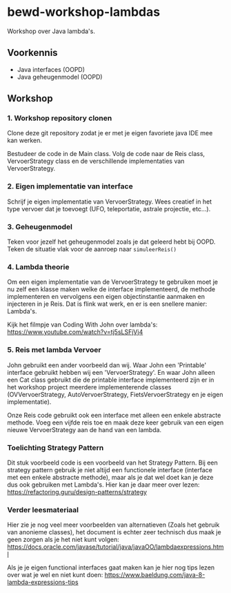 # bewd-workshop-lambdas
Workshop over Java lambda's. 

## Voorkennis
- Java interfaces (OOPD)
- Java geheugenmodel (OOPD)

## Workshop

### 1. Workshop repository clonen

Clone deze git repository zodat je er met je eigen favoriete java IDE mee kan werken.

Bestudeer de code in de Main class. Volg de code naar de Reis class, VervoerStrategy class en de verschillende implementaties van VervoerStrategy.

### 2. Eigen implementatie van interface

Schrijf je eigen implementatie van VervoerStrategy. Wees creatief in het type vervoer dat je toevoegt (UFO, teleportatie, astrale projectie, etc...).

### 3. Geheugenmodel

Teken voor jezelf het geheugenmodel zoals je dat geleerd hebt bij OOPD. Teken de situatie vlak voor de aanroep naar ```simuleerReis()```

### 4. Lambda theorie

Om een eigen implementatie van de VervoerStrategy te gebruiken moet je nu zelf een klasse maken welke de interface implementeerd, de methode implementeren en vervolgens een eigen objectinstantie aanmaken en injecteren in je Reis. Dat is flink wat werk, en er is een snellere manier: Lambda's.

Kijk het filmpje van Coding With John over lambda's: https://www.youtube.com/watch?v=tj5sLSFjVj4

### 5. Reis met lambda Vervoer

John gebruikt een ander voorbeeld dan wij. Waar John een 'Printable' interface gebruikt hebben wij een 'VervoerStrategy'. En waar John alleen een Cat class gebruikt die de printable interface implementeerd zijn er in het workshop project meerdere implementerende classes (OVVervoerStrategy, AutoVervoerStrategy, FietsVervoerStrategy en je eigen implementatie).

Onze Reis code gebruikt ook een interface met alleen een enkele abstracte methode. Voeg een vijfde reis toe en maak deze keer gebruik van een eigen nieuwe VervoerStrategy aan de hand van een lambda.

### Toelichting Strategy Pattern

Dit stuk voorbeeld code is een voorbeeld van het Strategy Pattern. Bij een strategy pattern gebruik je niet altijd een functionele interface (interface met een enkele abstracte methode), maar als je dat wel doet kan je deze dus ook gebruiken met Lambda's. Hier kan je daar meer over lezen: https://refactoring.guru/design-patterns/strategy

### Verder leesmateriaal

Hier zie je nog veel meer voorbeelden van alternatieven (Zoals het gebruik van anonieme classes), het document is echter zeer technisch dus maak je geen zorgen als je het niet kunt volgen: https://docs.oracle.com/javase/tutorial/java/javaOO/lambdaexpressions.html

Als je je eigen functional interfaces gaat maken kan je hier nog tips lezen over wat je wel en niet kunt doen: https://www.baeldung.com/java-8-lambda-expressions-tips
